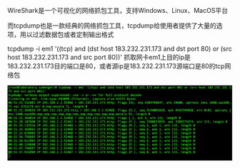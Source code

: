 WireShark是一个可视化的网络抓包工具，支持Windows、Linux、MacOS平台

而tcpdump也是一款经典的网络抓包工具，tcpdump给使用者提供了大量的选项，用以过滤数据包或者定制输出格式

tcpdump -i em1 '((tcp) and (dst host 183.232.231.173 and dst port 80) or (src host 183.232.231.173 and src port 80))' 抓取网卡em1上目的ip是183.232.231.173目的端口是80，或者源ip是183.232.231.173源端口是80的tcp网络包

![tcpdump](./image/01-01.png)
